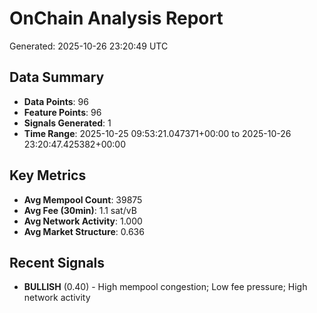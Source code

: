 # OnChain Analysis Report
Generated: 2025-10-26 23:20:49 UTC

## Data Summary
- **Data Points**: 96
- **Feature Points**: 96
- **Signals Generated**: 1
- **Time Range**: 2025-10-25 09:53:21.047371+00:00 to 2025-10-26 23:20:47.425382+00:00

## Key Metrics
- **Avg Mempool Count**: 39875
- **Avg Fee (30min)**: 1.1 sat/vB
- **Avg Network Activity**: 1.000
- **Avg Market Structure**: 0.636

## Recent Signals
- **BULLISH** (0.40) - High mempool congestion; Low fee pressure; High network activity
